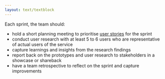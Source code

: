 ```yaml
---
layout: text/textblock
---
```


Each sprint, the team should:
- hold a short planning meeting to prioritise [user stories](/user-research/identifying-users-needs/#link-user-needs-to-user-stories) for the sprint
- conduct user research with at least 5 to 6 users who are representative of actual users of the service
- capture learnings and insights from the research findings
- report back on the prototypes and user research to stakeholders in a showcase or shareback
- have a team retrospective to reflect on the sprint and capture improvements
